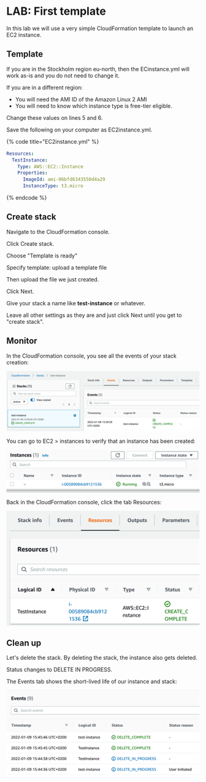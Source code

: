 # LAB: First template

In this lab we will use a very simple CloudFormation template to launch an EC2 instance.&#x20;

## Template

If you are in the Stockholm region eu-north, then the ECinstance.yml will work as-is and you do not need to change it.&#x20;

If you are in a different region:&#x20;

* You will need the AMI ID of the Amazon Linux 2 AMI&#x20;
* You will need to know which instance type is free-tier eligible.&#x20;

Change these values on lines 5 and 6.

Save the following on your computer as EC2instance.yml.&#x20;

{% code title="EC2instance.yml" %}
```yaml
Resources:    
  TestInstance:  
    Type: AWS::EC2::Instance
    Properties:
      ImageId: ami-06bfd6343550d4a29
      InstanceType: t3.micro
```
{% endcode %}

## Create stack

Navigate to the CloudFormation console.&#x20;

Click Create stack.

Choose "Template is ready"&#x20;

Specify template: upload a template file&#x20;

Then upload the file we just created.

Click Next.

Give your stack a name like **test-instance** or whatever.&#x20;

Leave all other settings as they are and just click Next until you get to "create stack".&#x20;

## Monitor

In the CloudFormation console, you see all the events of your stack creation:

![Stack has been successfully created.](<../../.gitbook/assets/image (240).png>)

You can go to EC2 > instances to verify that an instance has been created:

![Instance is up and running](<../../.gitbook/assets/image (229).png>)

Back in the CloudFormation console, click the tab Resources:

![Resources show the instance](<../../.gitbook/assets/image (21).png>)

## Clean up&#x20;

Let's delete the stack. By deleting the stack, the instance also gets deleted.

Status changes to DELETE IN PROGRESS.

The Events tab shows the short-lived life of our instance and stack:

![Events tab in CF console.](<../../.gitbook/assets/image (152).png>)

